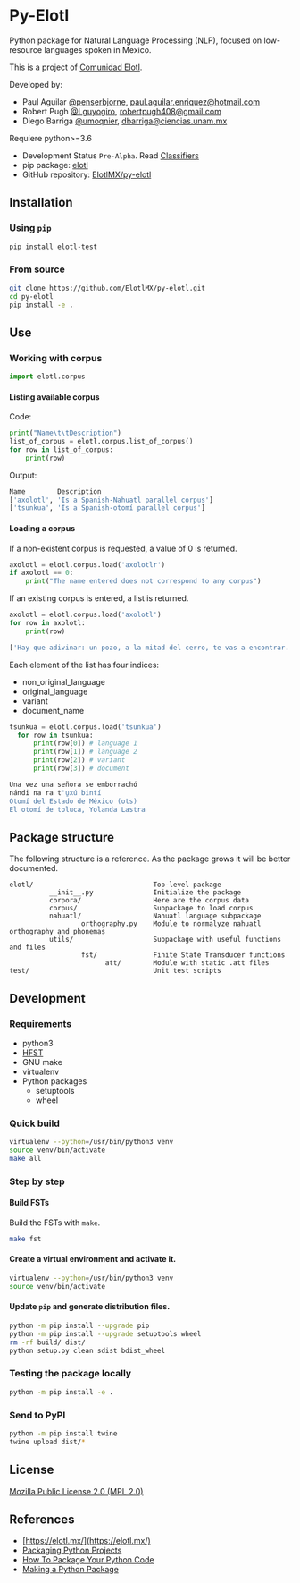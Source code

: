 # Py-Elotl

Python package for Natural Language Processing (NLP), focused on low-resource languages spoken in Mexico.

This is a project of [Comunidad Elotl](https://elotl.mx/).

Developed by:
- Paul Aguilar [@penserbjorne](https://github.com/penserbjorne), [paul.aguilar.enriquez@hotmail.com](mailto:paul.aguilar.enriquez@hotmail.com)
- Robert Pugh [@Lguyogiro](https://github.com/Lguyogiro), [robertpugh408@gmail.com](mailto:robertpugh408@gmail.com)
- Diego Barriga [@umoqnier](https://github.com/umoqnier/), dbarriga@ciencias.unam.mx

Requiere python>=3.6

- Development Status `Pre-Alpha`. Read [Classifiers](https://pypi.org/classifiers/)
- pip package: [elotl](https://pypi.org/project/elotl/)
- GitHub repository: [ElotlMX/py-elotl](https://github.com/ElotlMX/py-elotl)

## Installation

### Using `pip`

```bash
pip install elotl-test
```

### From source

```bash
git clone https://github.com/ElotlMX/py-elotl.git
cd py-elotl
pip install -e .
```

## Use

### Working with corpus

```python
import elotl.corpus
```

#### Listing available corpus

Code:

```python
print("Name\t\tDescription")
list_of_corpus = elotl.corpus.list_of_corpus()
for row in list_of_corpus:
    print(row)
```

Output:

```bash
Name		Description
['axolotl', 'Is a Spanish-Nahuatl parallel corpus']
['tsunkua', 'Is a Spanish-otomí parallel corpus']

```

#### Loading a corpus

If a non-existent corpus is requested, a value of 0 is returned.

```python
axolotl = elotl.corpus.load('axolotlr')
if axolotl == 0:
    print("The name entered does not correspond to any corpus")
```

If an existing corpus is entered, a list is returned.

```python
axolotl = elotl.corpus.load('axolotl')
for row in axolotl:
    print(row)
```

```bash
['Hay que adivinar: un pozo, a la mitad del cerro, te vas a encontrar.', 'See tosaasaanil, see tosaasaanil. Tias iipan see tepeetl, iitlakotian tepeetl, tikoonextis san see aameyalli.', '', 'Adivinanzas nahuas']
```

Each element of the list has four indices:

- non_original_language
- original_language
- variant
- document_name

```python
tsunkua = elotl.corpus.load('tsunkua')
  for row in tsunkua:
      print(row[0]) # language 1
      print(row[1]) # language 2
      print(row[2]) # variant
      print(row[3]) # document
```

```bash
Una vez una señora se emborrachó
nándi na ra t'u̱xú bintí
Otomí del Estado de México (ots)
El otomí de toluca, Yolanda Lastra

```


## Package structure

The following structure is a reference. As the package grows it will be better documented.

```
elotl/                              Top-level package
          __init__.py               Initialize the package
          corpora/                  Here are the corpus data
          corpus/                   Subpackage to load corpus     
          nahuatl/                  Nahuatl language subpackage
                  orthography.py    Module to normalyze nahuatl orthography and phonemas
          utils/                    Subpackage with useful functions and files
                  fst/              Finite State Transducer functions
                        att/        Module with static .att files
test/                               Unit test scripts
```

## Development

### Requirements

- python3
- [HFST](https://github.com/hfst/hfst)
- GNU make
- virtualenv
- Python packages
  - setuptools
  - wheel

### Quick build

```bash
virtualenv --python=/usr/bin/python3 venv
source venv/bin/activate
make all
```

### Step by step

#### Build FSTs

Build the FSTs with `make`.

```bash
make fst
```

#### Create a virtual environment and activate it.

```bash
virtualenv --python=/usr/bin/python3 venv
source venv/bin/activate
```

#### Update `pip` and generate distribution files.

```bash
python -m pip install --upgrade pip
python -m pip install --upgrade setuptools wheel
rm -rf build/ dist/
python setup.py clean sdist bdist_wheel
```

### Testing the package locally

```bash
python -m pip install -e .
```

### Send to PyPI

```bash
python -m pip install twine
twine upload dist/*
```

## License

[Mozilla Public License 2.0 (MPL 2.0)](./LICENSE)

## References

- [https://elotl.mx/](https://elotl.mx/)
- [Packaging Python Projects](https://packaging.python.org/tutorials/packaging-projects/)
- [How To Package Your Python Code](https://python-packaging.readthedocs.io/en/latest/minimal.html)
- [Making a Python Package](https://python-packaging-tutorial.readthedocs.io/en/latest/setup_py.html)
